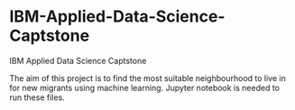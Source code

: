 # IBM-Applied-Data-Science-Captstone
IBM Applied Data Science Captstone

The aim of this project is to find the most suitable neighbourhood to live in for new migrants using machine learning.
Jupyter notebook is needed to run these files.
